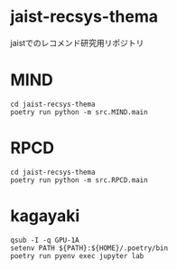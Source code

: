 # jaist-recsys-thema
jaistでのレコメンド研究用リポジトリ

# MIND

```shell
cd jaist-recsys-thema
poetry run python -m src.MIND.main
```

# RPCD
```shell
cd jaist-recsys-thema
poetry run python -m src.RPCD.main
```

# kagayaki
```shell
qsub -I -q GPU-1A
setenv PATH ${PATH}:${HOME}/.poetry/bin
poetry run pyenv exec jupyter lab

```
